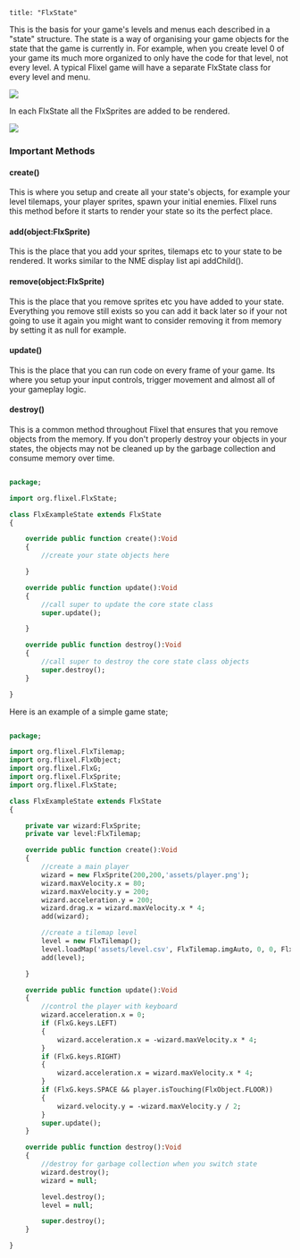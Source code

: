 ```
title: "FlxState"
```

This is the basis for your game's levels and menus each described in a "state" structure. The state is a way of organising your game objects for the state that the game is currently in. For example, when you create level 0 of your game its much more organized to only have the code for that level, not every level. A typical Flixel game will have a separate FlxState class for every level and menu.

![](http://www.haxeflixel.com/sites/haxeflixel.com/files/flixel-state-0.png)

In each FlxState all the FlxSprites are added to be rendered.

![](http://www.haxeflixel.com/sites/haxeflixel.com/files/flixel-state-1.png)

### Important Methods

#### create()

This is where you setup and create all your state's objects, for example your level tilemaps, your player sprites, spawn your initial enemies. Flixel runs this method before it starts to render your state so its the perfect place.

#### add(object:FlxSprite)

This is the place that you add your sprites, tilemaps etc to your state to be rendered. It works similar to the NME display list api addChild().

#### remove(object:FlxSprite)

This is the place that you remove sprites etc you have added to your state. Everything you remove still exists so you can add it back later so if your not going to use it again you might want to consider removing it from memory by setting it as null for example.

#### update()

This is the place that you can run code on every frame of your game. Its where you setup your input controls, trigger movement and almost all of your gameplay logic.

#### destroy()

This is a common method throughout Flixel that ensures that you remove objects from the memory. If you don't properly destroy your objects in your states, the objects may not be cleaned up by the garbage collection and consume memory over time.

``` haxe

package;

import org.flixel.FlxState;

class FlxExampleState extends FlxState
{

	override public function create():Void
	{
        //create your state objects here

	}

	override public function update():Void
	{
        //call super to update the core state class
		super.update();

	}

    override public function destroy():Void
    {
        //call super to destroy the core state class objects
        super.destroy();
    }

}
```

Here is an example of a simple game state;

``` haxe

package;

import org.flixel.FlxTilemap;
import org.flixel.FlxObject;
import org.flixel.FlxG;
import org.flixel.FlxSprite;
import org.flixel.FlxState;

class FlxExampleState extends FlxState
{

    private var wizard:FlxSprite;
    private var level:FlxTilemap;

    override public function create():Void
    {
        //create a main player
        wizard = new FlxSprite(200,200,'assets/player.png');
        wizard.maxVelocity.x = 80;
        wizard.maxVelocity.y = 200;
        wizard.acceleration.y = 200;
        wizard.drag.x = wizard.maxVelocity.x * 4;
        add(wizard);

        //create a tilemap level
        level = new FlxTilemap();
        level.loadMap('assets/level.csv', FlxTilemap.imgAuto, 0, 0, FlxTilemap.AUTO);
        add(level);

    }

    override public function update():Void
    {
        //control the player with keyboard
        wizard.acceleration.x = 0;
        if (FlxG.keys.LEFT)
        {
            wizard.acceleration.x = -wizard.maxVelocity.x * 4;
        }
        if (FlxG.keys.RIGHT)
        {
            wizard.acceleration.x = wizard.maxVelocity.x * 4;
        }
        if (FlxG.keys.SPACE && player.isTouching(FlxObject.FLOOR))
        {
            wizard.velocity.y = -wizard.maxVelocity.y / 2;
        }
        super.update();
    }

    override public function destroy():Void
    {
        //destroy for garbage collection when you switch state
        wizard.destroy();
        wizard = null;

        level.destroy();
        level = null;

        super.destroy();
    }

}
```

 